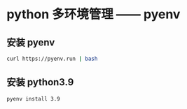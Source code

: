 # python 多环境管理 —— pyenv

## 安装 pyenv

```sh
curl https://pyenv.run | bash
```

## 安装 python3.9

```sh
pyenv install 3.9
```
